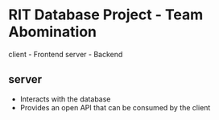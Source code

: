# RIT Database Project - Team Abomination

client - Frontend
server - Backend

## server
* Interacts with the database
* Provides an open API that can be consumed by the client

